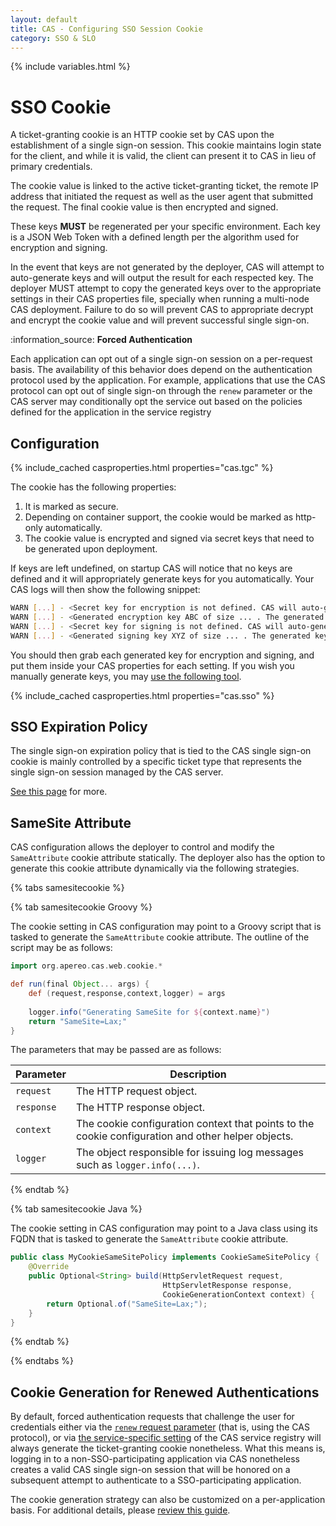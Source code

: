 ```yaml
---
layout: default
title: CAS - Configuring SSO Session Cookie
category: SSO & SLO
---
```

{% include variables.html %}

# SSO Cookie

A ticket-granting cookie is an HTTP cookie set by CAS upon the establishment of a single sign-on session. This cookie maintains login
state for the client, and while it is valid, the client can present it to CAS in lieu of primary credentials.

The cookie value is linked to the active ticket-granting ticket, the remote IP address that initiated the request
as well as the user agent that submitted the request. The final cookie value is then encrypted and signed. 

These keys **MUST** be regenerated per your specific environment. Each key is a JSON Web Token with a 
defined length per the algorithm used for encryption and signing.

In the event that keys are not generated by the deployer, CAS will attempt to auto-generate keys and will output
the result for each respected key. The deployer MUST attempt to copy the generated keys over to the appropriate
settings in their CAS properties file, specially when running a multi-node CAS deployment. Failure to do so will prevent CAS
to appropriate decrypt and encrypt the cookie value and will prevent successful single sign-on.

<div class="alert alert-info">:information_source: <strong>Forced Authentication</strong>
<p>Each application can opt out of a single sign-on session on a per-request basis. The availability of this behavior
does depend on the authentication protocol used by the application. For example, applications that use the CAS protocol 
can opt out of single sign-on through the <code>renew</code> parameter or the CAS server may conditionally opt the 
service out based on the policies defined for the application in the service registry</p></div>

## Configuration

{% include_cached casproperties.html properties="cas.tgc" %}

The cookie has the following properties:

1. It is marked as secure.
2. Depending on container support, the cookie would be marked as http-only automatically.
3. The cookie value is encrypted and signed via secret keys that need to be generated upon deployment.

If keys are left undefined, on startup CAS will notice that no keys are defined and it 
will appropriately generate keys for you automatically. Your CAS logs will then show the following snippet:

```bash
WARN [...] - <Secret key for encryption is not defined. CAS will auto-generate the encryption key>
WARN [...] - <Generated encryption key ABC of size ... . The generated key MUST be added to CAS settings.>
WARN [...] - <Secret key for signing is not defined. CAS will auto-generate the signing key>
WARN [...] - <Generated signing key XYZ of size ... . The generated key MUST be added to CAS settings.>
```

You should then grab each generated key for encryption and signing, and put them inside your CAS properties for each setting.
If you wish you manually generate keys, you may [use the following tool](https://github.com/mitreid-connect/json-web-key-generator).

{% include_cached casproperties.html properties="cas.sso" %}

## SSO Expiration Policy

The single sign-on expiration policy that is tied to the CAS single sign-on cookie is mainly controlled by
a specific ticket type that represents the single sign-on session managed by the CAS server.

[See this page](../ticketing/Configuring-Ticket-Expiration-Policy-TGT.html) for more.

## SameSite Attribute
   
CAS configuration allows the deployer to control and modify the `SameAttribute` cookie attribute statically.
The deployer also has the option to generate this cookie attribute dynamically via the following strategies.

{% tabs samesitecookie %}

{% tab samesitecookie Groovy %}
        
The cookie setting in CAS configuration may point to a Groovy script that is tasked to generate the `SameAttribute` cookie attribute.
The outline of the script may be as follows:

```groovy
import org.apereo.cas.web.cookie.*

def run(final Object... args) {
    def (request,response,context,logger) = args
    
    logger.info("Generating SameSite for ${context.name}")
    return "SameSite=Lax;"
}
```

The parameters that may be passed are as follows:

| Parameter  | Description                                                                                        |
|------------|----------------------------------------------------------------------------------------------------|
| `request`  | The HTTP request object.                                                                           |
| `response` | The HTTP response object.                                                                          |
| `context`  | The cookie configuration context that points to the cookie configuration and other helper objects. |
| `logger`   | The object responsible for issuing log messages such as `logger.info(...)`.                        |

{% endtab %}

{% tab samesitecookie Java %}

The cookie setting in CAS configuration may point to a Java class using its FQDN 
that is tasked to generate the `SameAttribute` cookie attribute.

```java
public class MyCookieSameSitePolicy implements CookieSameSitePolicy {
    @Override
    public Optional<String> build(HttpServletRequest request, 
                                  HttpServletResponse response, 
                                  CookieGenerationContext context) {
        return Optional.of("SameSite=Lax;");
    }
}
```

{% endtab %}

{% endtabs %}

## Cookie Generation for Renewed Authentications

By default, forced authentication requests that challenge the user for credentials
either via the [`renew` request parameter](../protocol/CAS-Protocol.html) (that is, using the CAS protocol),
or via [the service-specific setting](../services/Service-Management.html) of
the CAS service registry will always generate the ticket-granting cookie
nonetheless. What this means is, logging in to a non-SSO-participating application
via CAS nonetheless creates a valid CAS single sign-on session that will be honored on a
subsequent attempt to authenticate to a SSO-participating application.

The cookie generation strategy can also be customized on a per-application basis. For additional details, 
please [review this guide](../services/Configuring-Service-SSO-Policy.html).
